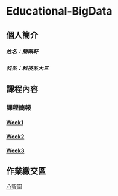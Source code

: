 # Educational-BigData
## 個人簡介
##### 姓名：簡珮軒
##### 科系：科技系大三
## 課程內容
### 課程簡報
#### [Week1](https://docs.google.com/presentation/d/1sygOxy55FsJunOyoHs1uHH_3fd4DaA_U9ulDQavqUc8/edit#slide=id.g23dd2219a46_0_124)
#### [Week2](https://docs.google.com/presentation/d/166fBvIbK99UANEYOYFb3DG0bTBFQE4eZpVqLaW25NQU/edit#slide=id.g23dd2219a46_0_124)
#### [Week3](https://docs.google.com/presentation/d/1z4g4_gwMgyIg32_t_3G-P5ngzv3FWg6ufQKvtFV3zwU/edit#slide=id.g280e79bedef_0_0)
## 作業繳交區
[心智圖](https://github.com/cpeggy/Educational-BigData/blob/main/%E4%BB%A5%E5%AD%B8%E7%BF%92%E8%80%85%E7%82%BA%E4%B8%BB%E9%AB%94%E7%9A%84%E8%AA%8D%E7%9F%A5%E9%81%B7%E5%BE%99%E5%88%86%E6%9E%90.jpg)

